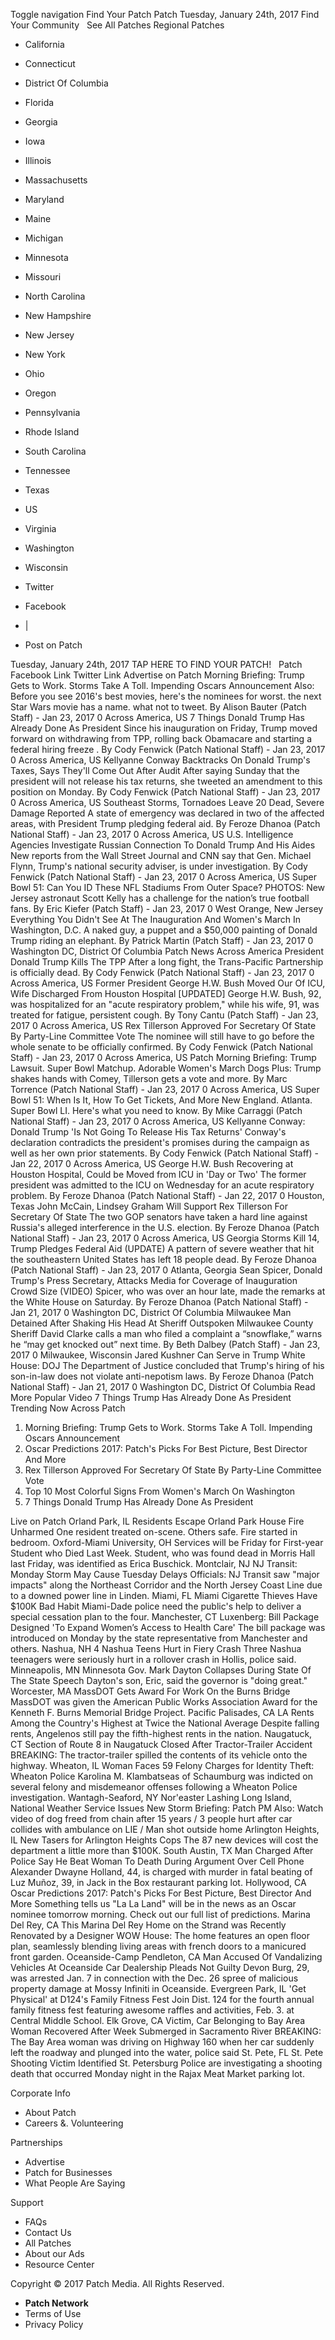Toggle navigation Find Your Patch Patch Tuesday, January 24th, 2017 Find Your Community   See All Patches Regional Patches

*   California
*   Connecticut
*   District Of Columbia
*   Florida
*   Georgia
*   Iowa
*   Illinois
*   Massachusetts
*   Maryland
*   Maine
*   Michigan
*   Minnesota
*   Missouri
*   North Carolina
*   New Hampshire
*   New Jersey
*   New York
*   Ohio
*   Oregon
*   Pennsylvania
*   Rhode Island
*   South Carolina
*   Tennessee
*   Texas
*   US
*   Virginia
*   Washington
*   Wisconsin

*   Twitter
*   Facebook
*   |
*   Post on Patch

Tuesday, January 24th, 2017 TAP HERE TO FIND YOUR PATCH!   Patch Facebook Link Twitter Link Advertise on Patch Morning Briefing: Trump Gets to Work. Storms Take A Toll. Impending Oscars Announcement Also: Before you see 2016's best movies, here's the nominees for worst. the next Star Wars movie has a name. what not to tweet. By Alison Bauter (Patch Staff) - Jan 23, 2017 0 Across America, US 7 Things Donald Trump Has Already Done As President Since his inauguration on Friday, Trump moved forward on withdrawing from TPP, rolling back Obamacare and starting a federal hiring freeze . By Cody Fenwick (Patch National Staff) - Jan 23, 2017 0 Across America, US Kellyanne Conway Backtracks On Donald Trump's Taxes, Says They'll Come Out After Audit After saying Sunday that the president will not release his tax returns, she tweeted an amendment to this position on Monday. By Cody Fenwick (Patch National Staff) - Jan 23, 2017 0 Across America, US Southeast Storms, Tornadoes Leave 20 Dead, Severe Damage Reported A state of emergency was declared in two of the affected areas, with President Trump pledging federal aid. By Feroze Dhanoa (Patch National Staff) - Jan 23, 2017 0 Across America, US U.S. Intelligence Agencies Investigate Russian Connection To Donald Trump And His Aides New reports from the Wall Street Journal and CNN say that Gen. Michael Flynn, Trump's national security adviser, is under investigation. By Cody Fenwick (Patch National Staff) - Jan 23, 2017 0 Across America, US Super Bowl 51: Can You ID These NFL Stadiums From Outer Space? PHOTOS: New Jersey astronaut Scott Kelly has a challenge for the nation’s true football fans. By Eric Kiefer (Patch Staff) - Jan 23, 2017 0 West Orange, New Jersey Everything You Didn't See At The Inauguration And Women's March In Washington, D.C. A naked guy, a puppet and a $50,000 painting of Donald Trump riding an elephant. By Patrick Martin (Patch Staff) - Jan 23, 2017 0 Washington DC, District Of Columbia Patch News Across America President Donald Trump Kills The TPP After a long fight, the Trans-Pacific Partnership is officially dead. By Cody Fenwick (Patch National Staff) - Jan 23, 2017 0 Across America, US Former President George H.W. Bush Moved Our Of ICU, Wife Discharged From Houston Hospital \[UPDATED\] George H.W. Bush, 92, was hospitalized for an "acute respiratory problem," while his wife, 91, was treated for fatigue, persistent cough. By Tony Cantu (Patch Staff) - Jan 23, 2017 0 Across America, US Rex Tillerson Approved For Secretary Of State By Party-Line Committee Vote The nominee will still have to go before the whole senate to be officially confirmed. By Cody Fenwick (Patch National Staff) - Jan 23, 2017 0 Across America, US Patch Morning Briefing: Trump Lawsuit. Super Bowl Matchup. Adorable Women's March Dogs Plus: Trump shakes hands with Comey, Tillerson gets a vote and more. By Marc Torrence (Patch National Staff) - Jan 23, 2017 0 Across America, US Super Bowl 51: When Is It, How To Get Tickets, And More New England. Atlanta. Super Bowl LI. Here's what you need to know. By Mike Carraggi (Patch National Staff) - Jan 23, 2017 0 Across America, US Kellyanne Conway: Donald Trump 'Is Not Going To Release His Tax Returns' Conway's declaration contradicts the president's promises during the campaign as well as her own prior statements. By Cody Fenwick (Patch National Staff) - Jan 22, 2017 0 Across America, US George H.W. Bush Recovering at Houston Hospital, Could be Moved from ICU in 'Day or Two' The former president was admitted to the ICU on Wednesday for an acute respiratory problem. By Feroze Dhanoa (Patch National Staff) - Jan 22, 2017 0 Houston, Texas John McCain, Lindsey Graham Will Support Rex Tillerson For Secretary Of State The two GOP senators have taken a hard line against Russia's alleged interference in the U.S. election. By Feroze Dhanoa (Patch National Staff) - Jan 23, 2017 0 Across America, US Georgia Storms Kill 14, Trump Pledges Federal Aid (UPDATE) A pattern of severe weather that hit the southeastern United States has left 18 people dead. By Feroze Dhanoa (Patch National Staff) - Jan 23, 2017 0 Atlanta, Georgia Sean Spicer, Donald Trump's Press Secretary, Attacks Media for Coverage of Inauguration Crowd Size (VIDEO) Spicer, who was over an hour late, made the remarks at the White House on Saturday. By Feroze Dhanoa (Patch National Staff) - Jan 21, 2017 0 Washington DC, District Of Columbia Milwaukee Man Detained After Shaking His Head At Sheriff Outspoken Milwaukee County Sheriff David Clarke calls a man who filed a complaint a “snowflake,” warns he “may get knocked out” next time. By Beth Dalbey (Patch Staff) - Jan 23, 2017 0 Milwaukee, Wisconsin Jared Kushner Can Serve in Trump White House: DOJ The Department of Justice concluded that Trump's hiring of his son-in-law does not violate anti-nepotism laws. By Feroze Dhanoa (Patch National Staff) - Jan 21, 2017 0 Washington DC, District Of Columbia Read More Popular Video 7 Things Trump Has Already Done As President Trending Now Across Patch

1.  Morning Briefing: Trump Gets to Work. Storms Take A Toll. Impending Oscars Announcement
2.  Oscar Predictions 2017: Patch's Picks For Best Picture, Best Director And More
3.  Rex Tillerson Approved For Secretary Of State By Party-Line Committee Vote
4.  Top 10 Most Colorful Signs From Women's March On Washington
5.  7 Things Donald Trump Has Already Done As President

Live on Patch Orland Park, IL Residents Escape Orland Park House Fire Unharmed One resident treated on-scene. Others safe. Fire started in bedroom. Oxford-Miami University, OH Services will be Friday for First-year Student who Died Last Week. Student, who was found dead in Morris Hall last Friday, was identified as Erica Buschick. Montclair, NJ NJ Transit: Monday Storm May Cause Tuesday Delays Officials: NJ Transit saw "major impacts" along the Northeast Corridor and the North Jersey Coast Line due to a downed power line in Linden. Miami, FL Miami Cigarette Thieves Have $100K Bad Habit Miami-Dade police need the public's help to deliver a special cessation plan to the four. Manchester, CT Luxenberg: Bill Package Designed 'To Expand Women’s Access to Health Care' The bill package was introduced on Monday by the state representative from Manchester and others. Nashua, NH 4 Nashua Teens Hurt in Fiery Crash Three Nashua teenagers were seriously hurt in a rollover crash in Hollis, police said. Minneapolis, MN Minnesota Gov. Mark Dayton Collapses During State Of The State Speech Dayton's son, Eric, said the governor is "doing great." Worcester, MA MassDOT Gets Award For Work On the Burns Bridge MassDOT was given the American Public Works Association Award for the Kenneth F. Burns Memorial Bridge Project. Pacific Palisades, CA LA Rents Among the Country's Highest at Twice the National Average Despite falling rents, Angelenos still pay the fifth-highest rents in the nation. Naugatuck, CT Section of Route 8 in Naugatuck Closed After Tractor-Trailer Accident BREAKING: The tractor-trailer spilled the contents of its vehicle onto the highway. Wheaton, IL Woman Faces 59 Felony Charges for Identity Theft: Wheaton Police Karolina M. Klambatseas of Schaumburg was indicted on several felony and misdemeanor offenses following a Wheaton Police investigation. Wantagh-Seaford, NY Nor'easter Lashing Long Island, National Weather Service Issues New Storm Briefing: Patch PM Also: Watch video of dog freed from chain after 15 years / 3 people hurt after car collides with ambulance on LIE / Man shot outside home Arlington Heights, IL New Tasers for Arlington Heights Cops The 87 new devices will cost the department a little more than $100K. South Austin, TX Man Charged After Police Say He Beat Woman To Death During Argument Over Cell Phone Alexander Dwayne Holland, 44, is charged with murder in fatal beating of Luz Muñoz, 39, in Jack in the Box restaurant parking lot. Hollywood, CA Oscar Predictions 2017: Patch's Picks For Best Picture, Best Director And More Something tells us "La La Land" will be in the news as an Oscar nominee tomorrow morning. Check out our full list of predictions. Marina Del Rey, CA This Marina Del Rey Home on the Strand was Recently Renovated by a Designer WOW House: The home features an open floor plan, seamlessly blending living areas with french doors to a manicured front garden. Oceanside-Camp Pendleton, CA Man Accused Of Vandalizing Vehicles At Oceanside Car Dealership Pleads Not Guilty Devon Burg, 29, was arrested Jan. 7 in connection with the Dec. 26 spree of malicious property damage at Mossy Infiniti in Oceanside. Evergreen Park, IL 'Get Physical' at D124's Family Fitness Fest Join Dist. 124 for the fourth annual family fitness fest featuring awesome raffles and activities, Feb. 3. at Central Middle School. Elk Grove, CA Victim, Car Belonging to Bay Area Woman Recovered After Week Submerged in Sacramento River BREAKING: The Bay Area woman was driving on Highway 160 when her car suddenly left the roadway and plunged into the water, police said St. Pete, FL St. Pete Shooting Victim Identified St. Petersburg Police are investigating a shooting death that occurred Monday night in the Rajax Meat Market parking lot.

Corporate Info

*   About Patch
*   Careers &. Volunteering

Partnerships

*   Advertise
*   Patch for Businesses
*   What People Are Saying

Support

*   FAQs
*   Contact Us
*   All Patches
*   About our Ads
*   Resource Center

Copyright © 2017 Patch Media. All Rights Reserved.

*   **Patch Network**
*   Terms of Use
*   Privacy Policy